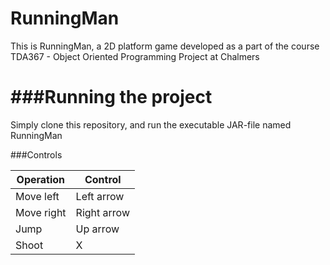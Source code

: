 RunningMan
======

This is RunningMan, a 2D platform game developed as a part of the course
TDA367 - Object Oriented Programming Project at Chalmers

###Running the project
======

Simply clone this repository, and run the executable JAR-file named RunningMan

###Controls

Operation | Control
---|---
Move left | Left arrow
Move right | Right arrow
Jump | Up arrow
Shoot | X